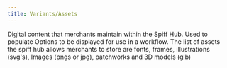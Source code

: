 ```yaml
---
title: Variants/Assets
---
```


Digital content that merchants maintain within the Spiff Hub. Used to populate Options to be displayed for use in a workflow. The list of assets the spiff hub allows merchants to store are fonts, frames, illustrations (svg's), Images (pngs or jpg), patchworks and 3D models (glb)